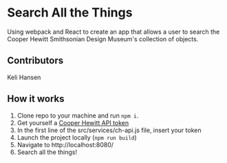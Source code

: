 Search All the Things
===

Using webpack and React to create an app that allows a user to search the Cooper Hewitt Smithsonian Design Museum's collection of objects.

## Contributors
Keli Hansen

## How it works
1. Clone repo to your machine and run ```npm i```.
1. Get yourself a [Cooper Hewitt API token](https://collection.cooperhewitt.org/api/oauth2/authenticate/like-magic/)
1. In the first line of the src/services/ch-api.js file, insert your token
1. Launch the project locally (```npm run build```)
1. Navigate to http://localhost:8080/
1. Search all the things!